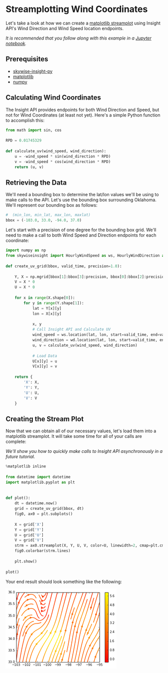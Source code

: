 
# Streamplotting Wind Coordinates
Let's take a look at how we can create a [matplotlib streamplot](http://matplotlib.org/examples/images_contours_and_fields/streamplot_demo_features.html) using Insight API's Wind Direction and Wind Speed location endpoints.

*It is recommended that you follow along with this example in a [Jupyter notebook](http://jupyter.org/).*

## Prerequisites
- [skywise-insight-py](https://github.com/wdtinc/skywise-insight-py)
- [matplotlib](http://matplotlib.org/users/installing.html)
- [numpy](http://www.scipy.org/scipylib/download.html)

## Calculating Wind Coordinates
The Insight API provides endpoints for both Wind Direction and Speed, but not for Wind Coordinates (at least not yet). Here's a simple Python function to accomplish this: 



```python
from math import sin, cos

RPD = 0.01745329

def calculate_uv(wind_speed, wind_direction):
    u = -wind_speed * sin(wind_direction * RPD)
    v = -wind_speed * cos(wind_direction * RPD)
    return (u, v)
```

## Retrieving the Data
We'll need a bounding box to determine the lat/lon values we'll be using to make calls to the API. Let's use the bounding box surrounding Oklahoma. We'll represent our bounding box as follows:


```python
#  (min_lon, min_lat, max_lon, maxlat) 
bbox = (-103.0, 33.0, -94.0, 37.0)
```

Let's start with a precision of one degree for the bounding box grid. We'll need to make a call to both Wind Speed and Direction endpoints for each coordinate:


```python
import numpy as np
from skywiseinsight import HourlyWindSpeed as ws, HourlyWindDirection as wd

def create_uv_grid(bbox, valid_time, precision=1.0):

    Y, X = np.mgrid[bbox[1]:bbox[3]:precision, bbox[0]:bbox[2]:precision]
    V = X * 0
    U = X * 0

    for x in range(X.shape[0]):
        for y in range(Y.shape[1]):
            lat = Y[x][y]
            lon = X[x][y]
            
            x, y
            # Call Insight API and Calculate UV
            wind_speed = ws.location(lat, lon, start=valid_time, end=valid_time).series[0]['value']
            wind_direction = wd.location(lat, lon, start=valid_time, end=valid_time).series[0]['value']
            u, v = calculate_uv(wind_speed, wind_direction)

            # Load Data
            U[x][y] = u
            V[x][y] = v

    return {
        'X': X,
        'Y': Y,
        'U': U,
        'V': V
    }
```

## Creating the Stream Plot
Now that we can obtain all of our necessary values, let's load them into a matplotlib streamplot. It will take some time for all of your calls are complete:

*We'll show you how to quickly make calls to Insight API asynchronously in a future tutorial.*

```python
%matplotlib inline

from datetime import datetime
import matplotlib.pyplot as plt


def plot():
    dt = datetime.now()
    grid = create_uv_grid(bbox, dt)
    fig0, ax0 = plt.subplots()
    
    X = grid['X']
    Y = grid['Y']
    U = grid['U']
    V = grid['V']
    strm = ax0.streamplot(X, Y, U, V, color=U, linewidth=2, cmap=plt.cm.autumn)
    fig0.colorbar(strm.lines)
    
    plt.show()
    
plot()
```

Your end result should look something like the following:

![png](/static/img/wind_streamplot.png)


